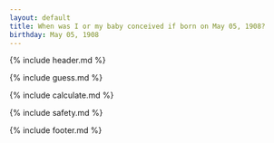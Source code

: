 ```yaml
---
layout: default
title: When was I or my baby conceived if born on May 05, 1908?
birthday: May 05, 1908
---
```


{% include header.md %}

{% include guess.md %}

{% include calculate.md %}

{% include safety.md %}

{% include footer.md %}



